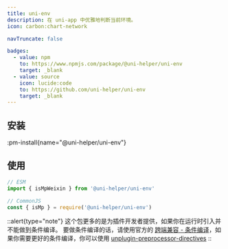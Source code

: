 ```yaml
---
title: uni-env
description: 在 uni-app 中优雅地判断当前环境。
icon: carbon:chart-network

navTruncate: false

badges:
  - value: npm
    to: https://www.npmjs.com/package/@uni-helper/uni-env
    target: _blank
  - value: source
    icon: lucide:code
    to: https://github.com/uni-helper/uni-env
    target: _blank
---
```


## 安装

:pm-install{name="@uni-helper/uni-env"}

## 使用

```js
// ESM
import { isMpWeixin } from '@uni-helper/uni-env'

// CommonJS
const { isMp } = require('@uni-helper/uni-env')
```

::alert{type="note"}
这个包更多的是为插件开发者提供，如果你在运行时引入并不能做到条件编译。
要做条件编译的话，请使用官方的 [跨端兼容 - 条件编译](https://uniapp.dcloud.net.cn/tutorial/platform.html#preprocessor)，如果你需要更好的条件编译，你可以使用 [unplugin-preprocessor-directives](https://github.com/KeJunMao/unplugin-preprocessor-directives)
::

